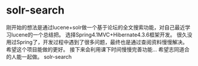 solr-search
===========
刚开始的想法是通过lucene+solr做一个基于论坛的全文搜索功能，对自己最近学习lucene的一个总结把。
选择Spring4.1MVC+Hibernate4.3.6框架开发。
很久没用过Spring了，开发过程中遇到了很多问题，最终也是通过查阅资料慢慢解决。
希望这个项目能做的更好。
接下来会利用课下时间慢慢完善功能...
希望志同道合的人能一起做。
solr-search
